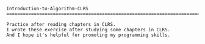     Introduction-to-Algorithm-CLRS
    ==========================================================================================================

    Practice after reading chapters in CLRS.
    I wrote these exercise after studying some chapters in CLRS.
    And I hope it's helpful for promoting my programming skills.
